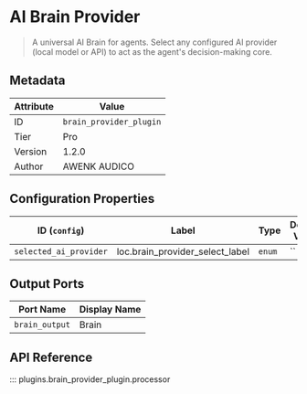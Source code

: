 # AI Brain Provider

> A universal AI Brain for agents. Select any configured AI provider (local model or API) to act as the agent's decision-making core.

## Metadata

| Attribute | Value |
| --- | --- |
| ID | `brain_provider_plugin` |
| Tier | Pro |
| Version | 1.2.0 |
| Author | AWENK AUDICO |

## Configuration Properties

| ID (`config`) | Label | Type | Default Value |
| --- | --- | --- | --- |
| `selected_ai_provider` | loc.brain_provider_select_label | `enum` | `` |

## Output Ports

| Port Name | Display Name |
| --- | --- |
| `brain_output` | Brain |

## API Reference

::: plugins.brain_provider_plugin.processor
